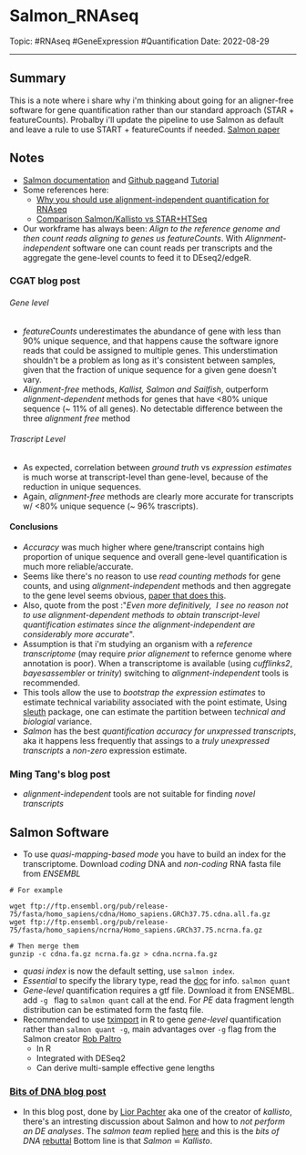 
# Salmon_RNAseq
Topic: #RNAseq #GeneExpression #Quantification
Date: 2022-08-29

---

## Summary
This is a note where i share why i'm thinking about going for an aligner-free software for gene quantification rather than our standard approach (STAR + featureCounts). Probalby i'll update the pipeline to use Salmon as default and leave a rule to use START + featureCounts if needed.
[Salmon paper](https://www.nature.com/articles/nmeth.4197)

## Notes
- [Salmon documentation](https://salmon.readthedocs.io/en/latest/) and [Github page](https://github.com/COMBINE-lab/salmon)and [Tutorial](https://combine-lab.github.io/salmon/getting_started/)
- Some references here:
	- [Why you should use alignment-independent quantification for RNAseq](https://cgatoxford.wordpress.com/2016/08/17/why-you-should-stop-using-featurecounts-htseq-or-cufflinks2-and-start-using-kallisto-salmon-or-sailfish/)
	- [Comparison Salmon/Kallisto vs STAR+HTSeq](https://crazyhottommy.blogspot.com/2016/07/comparing-salmon-kalliso-and-star-htseq.html)
- Our workframe has always been: *Align to the reference genome and then count reads aligning  to genes us featureCounts*. With *Alignment-independent* software one can count reads per transcripts and the aggregate the gene-level counts to feed it to DEseq2/edgeR.

### CGAT blog post
###### Gene level
- *featureCounts* underestimates the abundance of gene with less than 90% unique sequence, and that happens cause the software ignore reads that could be assigned to multiple genes. This understimation shouldn't be a problem as long as it's consistent between samples, given that the fraction of unique sequence for a given gene doesn't vary.
- *Alignment-free* methods, *Kallist, Salmon and Sailfish*, outperform *alignment-dependent* methods for genes that have <80% unique sequence (~ 11% of all genes).  No detectable difference between the three *alignment free* method

###### Trascript Level
- As expected, correlation between *ground truth* vs *expression estimates* is much worse at transcript-level than gene-level, because of the reduction in unique sequences.
- Again, *alignment-free* methods are clearly more accurate for transcripts w/ <80% unique sequence (~ 96% trascripts).

#### Conclusions
- *Accuracy* was much higher where gene/transcript contains high proportion of unique sequence and overall gene-level quantification is much more reliable/accurate.
- Seems like there's no reason to use *read counting methods* for gene counts, and using *alignment-independent* methods and then aggregate to the gene level seems obvious, [paper that does this](https://f1000research.com/articles/4-1521).
- Also, quote from the post :"*Even more definitively,  I see no reason not to use alignment-dependent methods to obtain transcript-level quantification estimates since the alignment-independent are considerably more accurate*". 
- Assumption is that i'm studying an organism with a *reference transcriptome* (may require *prior alignement* to refernce genome where annotation is poor). When a transcriptome is available (using *cufflinks2*, *bayesassembler* or *trinity*) switching to *alignment-independent* tools is recommended.
- This tools allow the use to *bootstrap the expression estimates* to estimate technical variability associated with the point estimate, Using [sleuth](https://github.com/pachterlab/sleuth) package, one can estimate the partition between t*echnical and biologial* variance.
- *Salmon* has the best *quantification accuracy for unxpressed transcripts*, aka it happens less frequently that assings to a *truly unexpressed transcripts* a *non-zero* expression estimate. 

### Ming Tang's blog post
- *alignment-independent* tools are not suitable for finding *novel transcripts*

## Salmon Software
- To use *quasi-mapping-based mode* you have to build an index for the transcriptome. Download *coding* DNA and *non-coding* RNA fasta file from *ENSEMBL* 
```
# For example

wget ftp://ftp.ensembl.org/pub/release-75/fasta/homo_sapiens/cdna/Homo_sapiens.GRCh37.75.cdna.all.fa.gz
wget ftp://ftp.ensembl.org/pub/release-75/fasta/homo_sapiens/ncrna/Homo_sapiens.GRCh37.75.ncrna.fa.gz

# Then merge them 
gunzip -c cdna.fa.gz ncrna.fa.gz > cdna.ncrna.fa.gz
```

- *quasi index* is now the default setting, use `salmon index`.
- *Essential* to specify the library type, read the [doc](https://salmon.readthedocs.io/en/latest/library_type.html#) for info. `salmon quant`
- *Gene-level* quantification requires a gtf file. Download it from ENSEMBL. add `-g ` flag to `salmon quant` call at the end. For *PE* data fragment length distribution can be estimated form the fastq file. 
- Recommended to use [tximport](https://bioconductor.org/packages/release/bioc/html/tximport.html) in R to gene *gene-level* quantification rather than `salmon quant -g`, main advantages over `-g` flag from the Salmon creator [Rob Paltro](9https://twitter.com/nomad421)
	- In R  
	- Integrated with DESeq2  
	- Can derive multi-sample effective gene lengths

### [Bits of DNA blog post](https://liorpachter.wordpress.com/tag/quasi-mapping/)
- In this blog post, done by [Lior Pachter](https://pachterlab.github.io/software.html) aka one of the creator of *kallisto*, there's an intresting discussion about Salmon and how to *not perform an DE analyses*. The *salmon team* replied [here](https://github.com/salmonteam/SalmonBlogResponse/blob/master/SalmonBlogResponse.md) and this is the *bits of DNA* [rebuttal](https://liorpachter.wordpress.com/2017/09/02/a-rebuttal/) Bottom line is that *Salmon* $\backsimeq$ *Kallisto*. 

